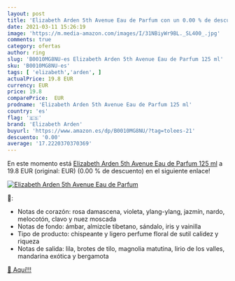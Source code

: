 ```yaml
---
layout: post
title: 'Elizabeth Arden 5th Avenue Eau de Parfum con un 0.00 % de descuento'
date: 2021-03-11 15:26:19
image: 'https://m.media-amazon.com/images/I/31NBiyWr9BL._SL400_.jpg'
comments: true
category: ofertas
author: ring
slug: 'B0010MG8NU-es Elizabeth Arden 5th Avenue Eau de Parfum 125 ml'
sku: 'B0010MG8NU-es'
tags: [ 'elizabeth','arden', ]
actualPrice: 19.8 EUR
currency: EUR
price: 19.8
comparePrice:  EUR
prodname: 'Elizabeth Arden 5th Avenue Eau de Parfum 125 ml'
country: 'es'
flag: '🇪🇸'
brand: 'Elizabeth Arden'
buyurl: 'https://www.amazon.es/dp/B0010MG8NU/?tag=tolees-21'
descuento: '0.00'
average: '17.2220370370369'
---
```


En este momento está [Elizabeth Arden 5th Avenue Eau de Parfum 125 ml](https://www.amazon.es/dp/B0010MG8NU/?tag=tolees-21) a 19.8 EUR (original:  EUR) (0.00 %  de descuento) en el siguiente enlace!

[![Elizabeth Arden 5th Avenue Eau de Parfum](https://m.media-amazon.com/images/I/31NBiyWr9BL._SL400_.jpg)](https://www.amazon.es/dp/B0010MG8NU/?tag=tolees-21)

🔎:

- Notas de corazón: rosa damascena, violeta, ylang-ylang, jazmín, nardo, melocotón, clavo y nuez moscada
- Notas de fondo: ámbar, almizcle tibetano, sándalo, iris y vainilla
- Tipo de producto: chispeante y ligero perfume floral de sutil calidez y riqueza
- Notas de salida: lila, brotes de tilo, magnolia matutina, lirio de los valles, mandarina exótica y bergamota

[🛒 Aquí!!!](https://www.amazon.es/dp/B0010MG8NU/?tag=tolees-21)
